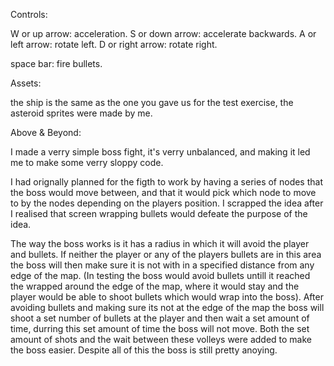 Controls:

W or up arrow: acceleration.
S or down arrow: accelerate backwards.
A or left arrow: rotate left.
D or right arrow: rotate right.

space bar: fire bullets.

Assets:

the ship is the same as the one you gave us for the test exercise, the asteroid sprites were made by me.

Above & Beyond:

I made a verry simple boss fight, it's verry unbalanced, and making it led me to make some verry sloppy code.

I had orignally planned for the figth to work by having a series of nodes that the boss would move between, and that it would pick which node to move to by the nodes depending on the players position. I scrapped the idea after I realised that screen wrapping bullets would defeate the purpose of the idea.

The way the boss works is it has a radius in which it will avoid the player and bullets. If neither the player or any of the players bullets are in this area the boss will then make sure it is not with in a specified distance from any edge of the map. (In testing the boss would avoid bullets untill it reached the wrapped around the edge of the map, where it would stay and the player would be able to shoot bullets which would wrap into the boss). After avoiding bullets and making sure its not at the edge of the map the boss will shoot a set number of bullets at the player and then wait a set amount of time, durring this set amount of time the boss will not move. Both the set amount of shots and the wait between these volleys were added to make the boss easier. Despite all of this the boss is still pretty anoying.
